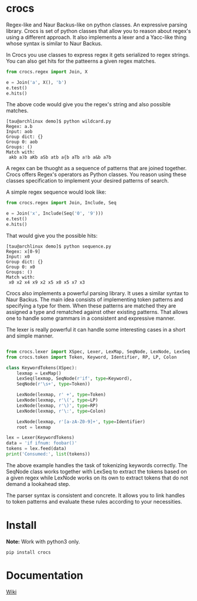 # crocs

Regex-like and Naur Backus-like on python classes. An expressive parsing library.
Crocs is set of python classes that allow you to reason about regex's using a different approach.
It also implements a lexer and a Yacc-like thing whose syntax is similar to Naur Backus.

In Crocs you use classes to express regex it gets serialized to regex strings. You can also
get hits for the patteerns a given regex matches.

~~~python
from crocs.regex import Join, X

e = Join('a', X(), 'b')
e.test()
e.hits()
~~~

The above code would give you the regex's string and also possible matches.

~~~
[tau@archlinux demo]$ python wildcard.py 
Regex: a.b
Input: aob
Group dict: {}
Group 0: aob
Groups: ()
Match with:
 akb a)b aKb aSb atb a{b aTb a!b a&b a7b

~~~

A regex can be thuoght as a sequence of patterns that are joined together. Crocs offers
Regex's operators as Python classes. You reason using these classes specification to implement
your desired patterns of search.

A simple regex sequence would look like:

~~~python
from crocs.regex import Join, Include, Seq

e = Join('x', Include(Seq('0', '9')))
e.test()
e.hits()
~~~

That would give you the possible hits:

~~~
[tau@archlinux demo]$ python sequence.py 
Regex: x[0-9]
Input: x0
Group dict: {}
Group 0: x0
Groups: ()
Match with:
 x0 x2 x4 x9 x2 x5 x0 x5 x7 x3
~~~

Crocs also implements a powerful parsing library. It uses a similar syntax to Naur Backus. The main
idea consists of implementing token patterns and specifying a type for them. When these patterns
are matched they are assigned a type and rematched against other existing patterns. That allows one
to handle some grammars in a consistent and expressive manner.

The lexer is really powerful it can handle some interesting cases in a short and simple manner.

~~~python

from crocs.lexer import XSpec, Lexer, LexMap, SeqNode, LexNode, LexSeq
from crocs.token import Token, Keyword, Identifier, RP, LP, Colon

class KeywordTokens(XSpec):
    lexmap = LexMap()
    LexSeq(lexmap, SeqNode(r'if', type=Keyword),
    SeqNode(r'\s+', type=Token))

    LexNode(lexmap, r' +', type=Token)
    LexNode(lexmap, r'\(', type=LP)
    LexNode(lexmap, r'\)', type=RP)
    LexNode(lexmap, r'\:', type=Colon)

    LexNode(lexmap, r'[a-zA-Z0-9]+', type=Identifier)
    root = lexmap

lex = Lexer(KeywordTokens)
data = 'if ifnum: foobar()'
tokens = lex.feed(data)
print('Consumed:', list(tokens))
~~~

The above example handles the task of tokenizing keywords correctly. The SeqNode class works together with
LexSeq to extract the tokens based on a given regex while LexNode works on its own to extract tokens that
do not demand a lookahead step.

The parser syntax is consistent and concrete. It allows you to link handles to token patterns and
evaluate these rules according to your necessities.

# Install

**Note:** Work with python3 only.

~~~
pip install crocs
~~~

Documentation
=============

[Wiki](https://github.com/iogf/crocs/wiki)

